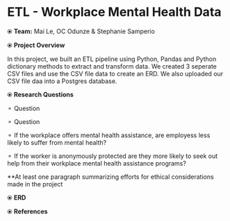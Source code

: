 # ETL - Workplace Mental Health Data

⦿ **Team:** Mai Le, OC Odunze & Stephanie Samperio



⦿ **Project Overview**

   In this project, we built an ETL pipeline using Python, Pandas and Python dictionary methods to extract and transform data. We created 3 seperate CSV files and use the CSV file data to create an ERD. We also uploaded our CSV file daa into a Postgres database.


⦿ **Research Questions**
   
   ⚬ Question 
   
   ⚬ Question
   
   ⚬ If the workplace offers mental health assistance, are employess less likely to suffer from mental health? 
   
   ⚬ If the worker is anonymously protected are they more likely to seek out help from their workplace mental health assistance programs?
    
   **At least one paragraph summarizing efforts for ethical considerations made in the project

⦿ **ERD**


⦿ **References**

